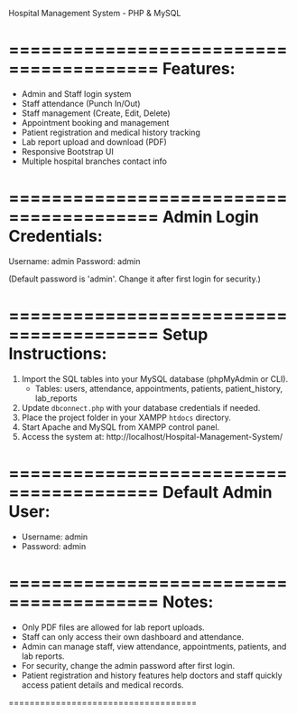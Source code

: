 Hospital Management System - PHP & MySQL

========================================
Features:
========================================
- Admin and Staff login system
- Staff attendance (Punch In/Out)
- Staff management (Create, Edit, Delete)
- Appointment booking and management
- Patient registration and medical history tracking
- Lab report upload and download (PDF)
- Responsive Bootstrap UI
- Multiple hospital branches contact info

========================================
Admin Login Credentials:
========================================
Username: admin
Password: admin

(Default password is 'admin'. Change it after first login for security.)

========================================
Setup Instructions:
========================================
1. Import the SQL tables into your MySQL database (phpMyAdmin or CLI).
   - Tables: users, attendance, appointments, patients, patient_history, lab_reports
2. Update `dbconnect.php` with your database credentials if needed.
3. Place the project folder in your XAMPP `htdocs` directory.
4. Start Apache and MySQL from XAMPP control panel.
5. Access the system at: http://localhost/Hospital-Management-System/

========================================
Default Admin User:
========================================
- Username: admin
- Password: admin

========================================
Notes:
========================================
- Only PDF files are allowed for lab report uploads.
- Staff can only access their own dashboard and attendance.
- Admin can manage staff, view attendance, appointments, patients, and lab reports.
- For security, change the admin password after first login.
- Patient registration and history features help doctors and staff quickly access patient details and medical records.

====================================